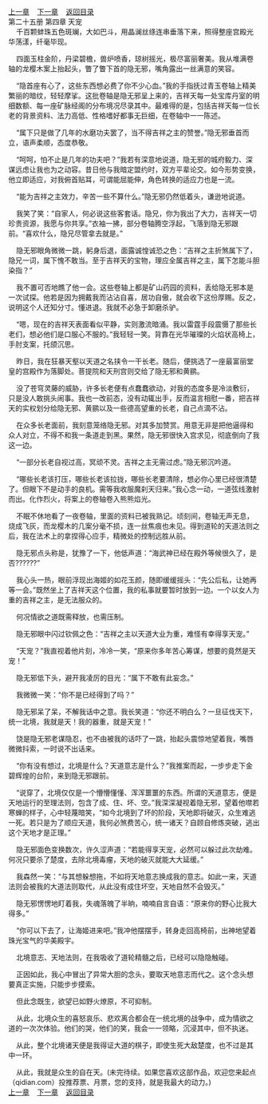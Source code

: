 
[上一章](https://github.com/xiaominghe2014/spider_book/blob/master/book/知北游/第361章.md)&nbsp;&nbsp;&nbsp;&nbsp;[下一章](https://github.com/xiaominghe2014/spider_book/blob/master/book/知北游/第363章.md)&nbsp;&nbsp;&nbsp;&nbsp;[返回目录](https://github.com/xiaominghe2014/spider_book/blob/master/book/知北游/README.md)
<br /> 第二十五册 第四章 天宠<br />
        千百颗蚌珠五色斑斓，大如巴斗，用晶澜丝绦连串垂落下来，照得整座宫殿光华荡漾，纤毫毕现。

    四面玉柱金阶，丹梁碧檐，兽炉喷香，琼树摇光，极尽富丽奢美。我从堆满卷轴的龙樱木案上抬起头，瞥了瞥下首的隐无邪，嘴角露出一丝满意的笑容。

    “隐首座有心了，这些东西想必费了你不少心血。”我的手指抚过青玉卷轴上精美繁丽的暗纹，轻轻摩挲。这批卷轴是隐无邪呈上来的，吉祥天每一处宝库丹室的明细数额、每一座矿脉经阁的分布境况尽录其中。最难得的是，包括吉祥天每一位长老的背景资料、法力高低、性格嗜好都事无巨细，在卷轴中一一陈述。

    “属下只是做了几年的水磨功夫罢了，当不得吉祥之主的赞誉。”隐无邪垂首而立，语声柔顺，态度恭敬。

    “呵呵，怕不止是几年的功夫吧？”我若有深意地说道，隐无邪的城府毅力、深谋远虑让我也为之动容。昔日他与我暗定盟约时，双方平辈论交。如今形势变换，他立即适应，对我俯首贴耳，可谓能屈能伸，角色转换的适应力也是一流。

    “能为吉祥之主效力，辛苦一些不算什么。”隐无邪仍然低着头，谦逊地说道。

    我笑了笑：“自家人，何必说这些客套话。隐兄，你为我出了大力，吉祥天一切珍贵资源，我愿与你共享。”衣袖一拂，部分卷轴腾空浮起，飞落到隐无邪跟前。“喜欢什么，隐兄尽管拿去就是。”

    隐无邪眼角微微一跳，躬身后退，面露诚惶诚恐之色：“吉祥之主折煞属下了，隐兄一词，属下愧不敢当。至于吉祥天的宝物，理应全属吉祥之主，属下怎能斗胆染指？”

    我不置可否地瞧了他一会。这些卷轴上都是矿山药园的资料，丢给隐无邪本是一次试探。他若是因为拥戴我而沾沾自喜，居功自傲，就会收下这份厚赐。反之，说明这个人还知分寸。懂进退。我就不必急于卸磨杀驴。

    “嗯，现在的吉祥天表面看似平静，实则激流暗涌。我以雷霆手段震慑了那些长老们，想必他们是口服心不服的。”我轻轻一笑。背靠在光华璀璨的火焰状高椅上，手肘支案，托颌沉思。

    昨日，我在狂暴天壑以天道之名挟令一干长老。随后，便挑选了一座最富丽堂皇的宫殿作为落脚处。菩提院和天刑宫则交给了隐无邪和黄鹂。

    没了苍穹灵藤的威胁，许多长老便有点蠢蠢欲动，对我的态度多是冷淡敷衍，只是没人敢挑头闹事。我也一改前态，没有动辄出手，反而温言相慰一番，把吉祥天的实权划分给隐无邪、黄鹂以及一些德高望重的长老，自己点滴不沾。

    在众多长老面前，我刻意笼络隐无邪。对其多加赞赏。用意无非是把他逼得和众人对立，不得不和我一条道走到黑。果然，隐无邪很快入宫求见，彻底倒向了我这一边。

    “一部分长老自视过高，冥顽不灵。吉祥之主无需过虑。”隐无邪沉吟道。

    “哪些长老该打压，哪些长老该拉拢，哪些长老要清除，想必你心里已经很清楚了。但眼下不是动手的良机。需等我收服魔刹天归来。”我心念一动，一道弦线激射而出。化作烈火，将案上的卷轴卷入熊熊焰光。

    不眠不休地看了一夜卷轴，里面的资料已被我熟记。顷刻间，卷轴无声无息，烧成飞灰，而龙樱木的几案分毫不损，连一丝焦痕也未见。得到道轮的天道法则之后，我在法术上的拿捏得心应手，精微处的控制远胜从前。

    隐无邪点头称是，犹豫了一下，他低声道：“海武神已经在殿外等候很久了，是否??????”

    我心头一热，眼前浮现出海姬的如花玉颜，随即缓缓摇头：“先公后私，让她再等一会。”既然坐上了吉祥天这个位置，我的私事就要暂时放到一边。一个以女人为重的吉祥之主，是无法服众的。

    何况情欲之道既需释放，也需压制。

    隐无邪眼中闪过钦佩之色：“吉祥之主以天道大业为重，难怪有幸得享天宠。”

    “天宠？”我直视着他片刻，冷冷一笑，“原来你多年苦心筹谋，想要的竟然是天宠！”

    隐无邪低下头，避开我凌厉的目光：“属下不敢有此妄念。”

    我微微一笑：“你不是已经得到了吗？”

    隐无邪呆了呆，不解我话中之意。我长笑道：“你还不明白么？一旦征伐天下，统一北境，我就是天！我的器重，就是天宠！”

    饶是隐无邪老谋隐忍，也不由被我的话吓了一跳，抬起头震惊地望着我，嘴唇微微抖索，一时说不出话来。

    “你有没有想过，北境是什么？天道意志是什么？”我推案而起，一步步走下金碧辉煌的台阶，来到隐无邪跟前。

    “说穿了，北境仅仅是一个懵懵懂懂、浑浑噩噩的东西。所谓的天道意志，便是天地运行的至理法则，包含了成、住、坏、空。”我深深凝视着隐无邪，望着他噤若寒蝉的样子，心中轻蔑暗笑，“如今北境到了坏的阶段，天地即将破灭，众生难逃一死。若只是为了顺应天道，我何必煞费苦心，统一诸天？自顾自修炼突破，逃出这个天地才是正理。”

    隐无邪面色变换数次，许久涩声道：“若能得享天宠，必然可以躲过此次劫难。何况只要杀了楚度，去除北境毒瘤，天地的破灭就能大大延缓。”

    我森然一笑：“与其想躲想拖，不如将天地意志换成我的意志。如此一来，天道法则会被我的大道法则取代，从此没有成住坏空，天地自然不会毁灭。”

    隐无邪愣愣地盯着我，失魂落魄了半晌，喃喃自言自语：“原来你的野心比我大得多。”

    “你可以下去了，让海姬进来吧。”我冲他摆摆手，转身走回高椅前，出神地望着珠光宝气的华美殿宇。

    北境意志、天地法则，在我吸收了道轮精髓之后，已经可以隐隐触碰。

    正因如此，我心中冒出了异常大胆的念头，要取天地意志而代之。这个念头想要真正实施，只能步步摸索。

    但此念既生，欲望已如野火燎原，不可抑制。

    从此，北境众生的喜怒哀乐、悲欢离合都会在一统北境的战争中，成为情欲之道的一次次体验。他们的哭，他们的笑，我会一一领略，沉浸其中，但不执迷。

    从此，整个北境诸天便是我得证大道的棋子，即使生死大敌楚度，也不过是其中一环。

    从此，我就是众生的自在天。(未完待续。如果您喜欢这部作品，欢迎您来起点（qidian.com）投推荐票、月票，您的支持，就是我最大的动力。)
  <br />
[上一章](https://github.com/xiaominghe2014/spider_book/blob/master/book/知北游/第361章.md)&nbsp;&nbsp;&nbsp;&nbsp;[下一章](https://github.com/xiaominghe2014/spider_book/blob/master/book/知北游/第363章.md)&nbsp;&nbsp;&nbsp;&nbsp;[返回目录](https://github.com/xiaominghe2014/spider_book/blob/master/book/知北游/README.md)
